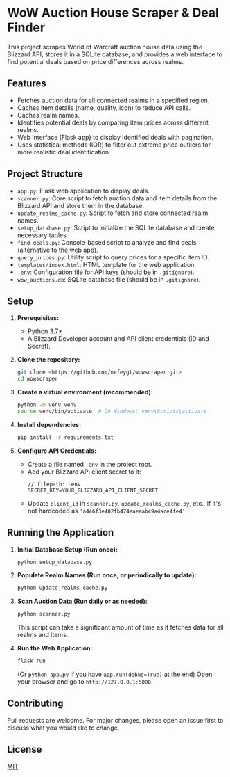 # WoW Auction House Scraper & Deal Finder

This project scrapes World of Warcraft auction house data using the Blizzard API, stores it in a SQLite database, and provides a web interface to find potential deals based on price differences across realms.

## Features

*   Fetches auction data for all connected realms in a specified region.
*   Caches item details (name, quality, icon) to reduce API calls.
*   Caches realm names.
*   Identifies potential deals by comparing item prices across different realms.
*   Web interface (Flask app) to display identified deals with pagination.
*   Uses statistical methods (IQR) to filter out extreme price outliers for more realistic deal identification.

## Project Structure

*   `app.py`: Flask web application to display deals.
*   `scanner.py`: Core script to fetch auction data and item details from the Blizzard API and store them in the database.
*   `update_realms_cache.py`: Script to fetch and store connected realm names.
*   `setup_database.py`: Script to initialize the SQLite database and create necessary tables.
*   `find_deals.py`: Console-based script to analyze and find deals (alternative to the web app).
*   `query_prices.py`: Utility script to query prices for a specific item ID.
*   `templates/index.html`: HTML template for the web application.
*   `.env`: Configuration file for API keys (should be in `.gitignore`).
*   `wow_auctions.db`: SQLite database file (should be in `.gitignore`).

## Setup

1.  **Prerequisites:**
    *   Python 3.7+
    *   A Blizzard Developer account and API client credentials (ID and Secret).

2.  **Clone the repository:**
    ```bash
    git clone <https://github.com/nefeygt/wowscraper.git>
    cd wowscraper
    ```

3.  **Create a virtual environment (recommended):**
    ```bash
    python -m venv venv
    source venv/bin/activate  # On Windows: venv\Scripts\activate
    ```

4.  **Install dependencies:**
    ```bash
    pip install -r requirements.txt 
    ```

5.  **Configure API Credentials:**
    *   Create a file named `.env` in the project root.
    *   Add your Blizzard API client secret to it:
        ```properties
        // filepath: .env
        SECRET_KEY=YOUR_BLIZZARD_API_CLIENT_SECRET
        ```
    *   Update `client_id` in `scanner.py`, `update_realms_cache.py`, etc., if it's not hardcoded as `'a446f3e402fb474eaeeab49a4ace4fe4'`.

## Running the Application

1.  **Initial Database Setup (Run once):**
    ```bash
    python setup_database.py
    ```

2.  **Populate Realm Names (Run once, or periodically to update):**
    ```bash
    python update_realms_cache.py
    ```

3.  **Scan Auction Data (Run daily or as needed):**
    ```bash
    python scanner.py
    ```
    This script can take a significant amount of time as it fetches data for all realms and items.

4.  **Run the Web Application:**
    ```bash
    flask run 
    ```
    (Or `python app.py` if you have `app.run(debug=True)` at the end)
    Open your browser and go to `http://127.0.0.1:5000`.

## Contributing
Pull requests are welcome. For major changes, please open an issue first to discuss what you would like to change.

## License
[MIT](https://choosealicense.com/licenses/mit/)
